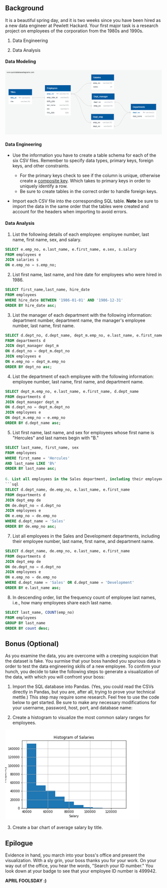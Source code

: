 
## Background

It is a beautiful spring day, and it is two weeks since you have been hired as a new data engineer at Pewlett Hackard. Your first major task is a research project on employees of the corporation from the 1980s and 1990s. 

1. Data Engineering

2. Data Analysis


#### Data Modeling

![Employees_ERD](EmployeeSQL/images/employees_ERD.png)

#### Data Engineering

* Use the information you have to create a table schema for each of the six CSV files. Remember to specify data types, primary keys, foreign keys, and other constraints.

  * For the primary keys check to see if the column is unique, otherwise create a [composite key](https://en.wikipedia.org/wiki/Compound_key). Which takes to primary keys in order to uniquely identify a row.
  * Be sure to create tables in the correct order to handle foreign keys.

* Import each CSV file into the corresponding SQL table. **Note** be sure to import the data in the same order that the tables were created and account for the headers when importing to avoid errors.

#### Data Analysis



1. List the following details of each employee: employee number, last name, first name, sex, and salary.

```sql
SELECT e.emp_no, e.last_name, e.first_name, e.sex, s.salary
FROM employees e
JOIN salaries s
ON e.emp_no = s.emp_no;
```
2. List first name, last name, and hire date for employees who were hired in 1986.

```sql
SELECT first_name,last_name, hire_date
FROM employees
WHERE hire_date BETWEEN '1986-01-01' AND '1986-12-31'
ORDER BY hire_date asc;
```

3. List the manager of each department with the following information: department number, department name, the manager's employee number, last name, first name.
```sql
SELECT d.dept_no, d.dept_name, dept_m.emp_no, e.last_name, e.first_name
FROM departments d
JOIN dept_manager dept_m
ON d.dept_no = dept_m.dept_no
JOIN employees e
ON e.emp_no = dept_m.emp_no
ORDER BY dept_no asc;
```

4. List the department of each employee with the following information: employee number, last name, first name, and department name.
```sql
SELECT dept_m.emp_no, e.last_name, e.first_name, d.dept_name
FROM departments d
JOIN dept_manager dept_m
ON d.dept_no = dept_m.dept_no
JOIN employees e
ON dept_m.emp_no = e.emp_no
ORDER BY d.dept_name asc;
```

5. List first name, last name, and sex for employees whose first name is "Hercules" and last names begin with "B."
```sql
SELECT last_name, first_name, sex
FROM employees
WHERE first_name = 'Hercules'
AND last_name LIKE 'B%'
ORDER BY last_name asc;

6. List all employees in the Sales department, including their employee number, last name, first name, and department name.
```sql
SELECT d.dept_name, de.emp_no, e.last_name, e.first_name
FROM departments d
JOIN dept_emp de
ON de.dept_no = d.dept_no
JOIN employees e
ON e.emp_no = de.emp_no
WHERE d.dept_name = 'Sales'
ORDER BY de.emp_no asc;
```

7. List all employees in the Sales and Development departments, including their employee number, last name, first name, and department name.
```sql
SELECT d.dept_name, de.emp_no, e.last_name, e.first_name
FROM departments d
JOIN dept_emp de
ON de.dept_no = d.dept_no
JOIN employees e
ON e.emp_no = de.emp_no
WHERE d.dept_name = 'Sales' OR d.dept_name = 'Development'
ORDER BY e.last_name asc;
```

8. In descending order, list the frequency count of employee last names, i.e., how many employees share each last name.
```sql
SELECT last_name, COUNT(emp_no)
FROM employees
GROUP BY last_name
ORDER BY count desc;
```
## Bonus (Optional)

As you examine the data, you are overcome with a creeping suspicion that the dataset is fake. You surmise that your boss handed you spurious data in order to test the data engineering skills of a new employee. To confirm your hunch, you decide to take the following steps to generate a visualization of the data, with which you will confront your boss:

1. Import the SQL database into Pandas. (Yes, you could read the CSVs directly in Pandas, but you are, after all, trying to prove your technical mettle.) This step may require some research. Feel free to use the code below to get started. Be sure to make any necessary modifications for your username, password, host, port, and database name:

2. Create a histogram to visualize the most common salary ranges for employees.

![Salaries_histogram](EmployeeSQL/images/salaries.png)

3. Create a bar chart of average salary by title.

## Epilogue

Evidence in hand, you march into your boss's office and present the visualization. With a sly grin, your boss thanks you for your work. On your way out of the office, you hear the words, "Search your ID number." You look down at your badge to see that your employee ID number is 499942.

__APRIL FOOLSDAY :)__